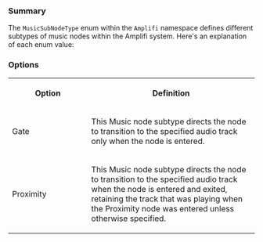 ### Summary

The `MusicSubNodeType` enum within the `Amplifi` namespace defines different subtypes of music nodes within the Amplifi system. Here's an explanation of each enum value:

### Options

<table data-table-width="760" data-layout="default" data-local-id="7dea2fae-7afd-462d-bf9b-7ee1577014ef" class="confluenceTable"><colgroup><col style="width: 221.0px;"><col style="width: 538.0px;"></colgroup><tbody><tr><th class="confluenceTh"><p><strong>Option</strong></p></th><th class="confluenceTh"><p><strong>Definition</strong></p></th></tr><tr><td class="confluenceTd"><p>Gate</p></td><td class="confluenceTd"><p>This Music node subtype directs the node to transition to the specified audio track only when the node is entered.</p></td></tr><tr><td class="confluenceTd"><p>Proximity</p></td><td class="confluenceTd"><p>This Music node subtype directs the node to transition to the specified audio track when the node is entered and exited, retaining the track that was playing when the Proximity node was entered unless otherwise specified.</p></td></tr></tbody></table>